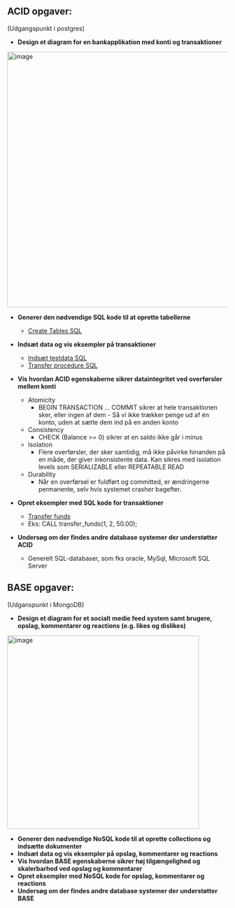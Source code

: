 ## ACID opgaver:
(Udgangspunkt i postgres)
- **Design et diagram for en bankapplikation med konti og transaktioner**
<img width="1050" height="584" alt="image" src="https://github.com/user-attachments/assets/012b5d5c-f11c-4aa5-a9be-fd87cdb84aa1" />

- **Generer den nødvendige SQL kode til at oprette tabellerne**
  - [Create Tables SQL](./createTables.sql)
  
- **Indsæt data og vis eksempler på transaktioner**
  - [Indsæt testdata SQL](./TestData.sql)
  - [Transfer procedure SQL](./TransferFunds.sql)
  
- **Vis hvordan ACID egenskaberne sikrer dataintegritet ved overførsler mellem konti**
  - Atomicity
      - BEGIN TRANSACTION ... COMMIT sikrer at hele transaktionen sker, eller ingen af dem - Så vi ikke trækker penge ud af én konto, uden at sætte dem ind på en anden konto
  - Consistency
      - CHECK (Balance >= 0) sikrer at en saldo ikke går i minus
  - Isolation
      - Flere overførsler, der sker samtidig, må ikke påvirke hinanden på en måde, der giver inkonsistente data. Kan sikres med isolation levels som SERIALIZABLE eller REPEATABLE READ
  - Durability
      - Når en overførsel er fuldført og committed, er ændringerne permanente, selv hvis systemet crasher bagefter.

- **Opret eksempler med SQL kode for transaktioner**
  - [Transfer funds](./TransferFunds.sql)
  - Eks: CALL transfer_funds(1, 2, 50.00);
- **Undersøg om der findes andre database systemer der understøtter ACID**
   - Generelt SQL-databaser, som fks oracle, MySql, Microsoft SQL Server


## BASE opgaver:
(Udganspunkt i MongoDB)
- **Design et diagram for et socialt medie feed system samt brugere, opslag, kommentarer og reactions (e.g. likes og dislikes)**
<img width="438" height="442" alt="image" src="https://github.com/user-attachments/assets/999a459c-b7d0-4e36-a3f6-d7f7918dc4da" />

- **Generer den nødvendige NoSQL kode til at oprette collections og indsætte dokumenter**
- **Indsæt data og vis eksempler på opslag, kommentarer og reactions**
- **Vis hvordan BASE egenskaberne sikrer høj tilgængelighed og skalerbarhed ved opslag og kommentarer**
- **Opret eksempler med NoSQL kode for opslag, kommentarer og reactions**
- **Undersøg om der findes andre database systemer der understøtter BASE**
